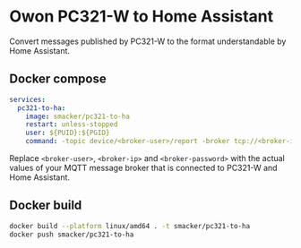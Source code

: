 # Owon PC321-W to Home Assistant

Convert messages published by PC321-W to the format understandable by Home Assistant.

## Docker compose

```yaml
services:
  pc321-to-ha:
    image: smacker/pc321-to-ha
    restart: unless-stopped
    user: ${PUID}:${PGID}
    command: -topic device/<broker-user>/report -broker tcp://<broker-ip>:1883 -user <broker-user> -password <broker-password>
```

Replace `<broker-user>`, `<broker-ip>` and `<broker-password>` with the actual values of your MQTT message broker that is connected to PC321-W and Home Assistant.

## Docker build

```bash
docker build --platform linux/amd64 . -t smacker/pc321-to-ha
docker push smacker/pc321-to-ha
```
